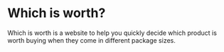 # Which is worth?

Which is worth is a website to help you quickly decide which product is worth buying when they come in different package sizes.
